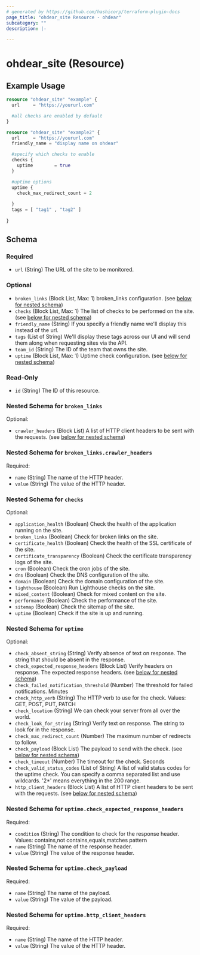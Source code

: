 ```yaml
---
# generated by https://github.com/hashicorp/terraform-plugin-docs
page_title: "ohdear_site Resource - ohdear"
subcategory: ""
description: |-
  
---
```


# ohdear_site (Resource)



## Example Usage

```terraform
resource "ohdear_site" "example" {
  url     = "https://yoururl.com"

  #all checks are enabled by default
}

resource "ohdear_site" "example2" {
  url     = "https://yoururl.com"
  friendly_name = "display name on ohdear"

  #specify which checks to enable
  checks {
    uptime        = true
  }

  #uptime options
  uptime {
    check_max_redirect_count = 2
    
  }
  tags = [ "tag1" , "tag2" ]
  
}
```

<!-- schema generated by tfplugindocs -->
## Schema

### Required

- `url` (String) The URL of the site to be monitored.

### Optional

- `broken_links` (Block List, Max: 1) broken_links configuration. (see [below for nested schema](#nestedblock--broken_links))
- `checks` (Block List, Max: 1) The list of checks to be performed on the site. (see [below for nested schema](#nestedblock--checks))
- `friendly_name` (String) If you specify a friendly name we'll display this instead of the url.
- `tags` (List of String) We'll display these tags across our UI and will send them along when requesting sites via the API.
- `team_id` (String) The ID of the team that owns the site.
- `uptime` (Block List, Max: 1) Uptime check configuration. (see [below for nested schema](#nestedblock--uptime))

### Read-Only

- `id` (String) The ID of this resource.

<a id="nestedblock--broken_links"></a>
### Nested Schema for `broken_links`

Optional:

- `crawler_headers` (Block List) A list of HTTP client headers to be sent with the requests. (see [below for nested schema](#nestedblock--broken_links--crawler_headers))

<a id="nestedblock--broken_links--crawler_headers"></a>
### Nested Schema for `broken_links.crawler_headers`

Required:

- `name` (String) The name of the HTTP header.
- `value` (String) The value of the HTTP header.



<a id="nestedblock--checks"></a>
### Nested Schema for `checks`

Optional:

- `application_health` (Boolean) Check the health of the application running on the site.
- `broken_links` (Boolean) Check for broken links on the site.
- `certificate_health` (Boolean) Check the health of the SSL certificate of the site.
- `certificate_transparency` (Boolean) Check the certificate transparency logs of the site.
- `cron` (Boolean) Check the cron jobs of the site.
- `dns` (Boolean) Check the DNS configuration of the site.
- `domain` (Boolean) Check the domain configuration of the site.
- `lighthouse` (Boolean) Run Lighthouse checks on the site.
- `mixed_content` (Boolean) Check for mixed content on the site.
- `performance` (Boolean) Check the performance of the site.
- `sitemap` (Boolean) Check the sitemap of the site.
- `uptime` (Boolean) Check if the site is up and running.


<a id="nestedblock--uptime"></a>
### Nested Schema for `uptime`

Optional:

- `check_absent_string` (String) Verify absence of text on response. The string that should be absent in the response.
- `check_expected_response_headers` (Block List) Verify headers on response. The expected response headers. (see [below for nested schema](#nestedblock--uptime--check_expected_response_headers))
- `check_failed_notification_threshold` (Number) The threshold for failed notifications. Minutes
- `check_http_verb` (String) The HTTP verb to use for the check. Values: GET, POST, PUT, PATCH
- `check_location` (String) We can check your server from all over the world.
- `check_look_for_string` (String) Verify text on response. The string to look for in the response.
- `check_max_redirect_count` (Number) The maximum number of redirects to follow.
- `check_payload` (Block List) The payload to send with the check. (see [below for nested schema](#nestedblock--uptime--check_payload))
- `check_timeout` (Number) The timeout for the check. Seconds
- `check_valid_status_codes` (List of String) A list of valid status codes for the uptime check. You can specify a comma separated list and use wildcards. '2*' means everything in the 200 range.
- `http_client_headers` (Block List) A list of HTTP client headers to be sent with the requests. (see [below for nested schema](#nestedblock--uptime--http_client_headers))

<a id="nestedblock--uptime--check_expected_response_headers"></a>
### Nested Schema for `uptime.check_expected_response_headers`

Required:

- `condition` (String) The condition to check for the response header. Values: contains,not contains,equals,matches pattern
- `name` (String) The name of the response header.
- `value` (String) The value of the response header.


<a id="nestedblock--uptime--check_payload"></a>
### Nested Schema for `uptime.check_payload`

Required:

- `name` (String) The name of the payload.
- `value` (String) The value of the payload.


<a id="nestedblock--uptime--http_client_headers"></a>
### Nested Schema for `uptime.http_client_headers`

Required:

- `name` (String) The name of the HTTP header.
- `value` (String) The value of the HTTP header.
